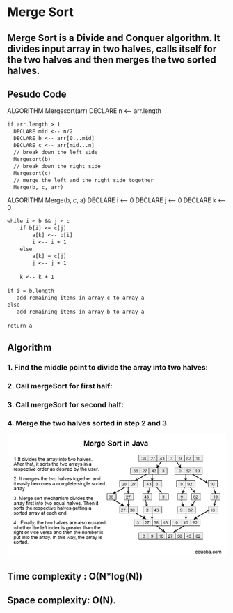 # Merge Sort

## Merge Sort is a Divide and Conquer algorithm. It divides input array in two halves, calls itself for the two halves and then merges the two sorted halves.

## Pesudo Code

ALGORITHM Mergesort(arr)
DECLARE n <-- arr.length

    if arr.length > 1
      DECLARE mid <-- n/2
      DECLARE b <-- arr[0...mid]
      DECLARE c <-- arr[mid...n]
      // break down the left side
      Mergesort(b)
      // break down the right side
      Mergesort(c)
      // merge the left and the right side together
      Merge(b, c, arr)

ALGORITHM Merge(b, c, a)
DECLARE i <-- 0
DECLARE j <-- 0
DECLARE k <-- 0

    while i < b && j < c
        if b[i] <= c[j]
            a[k] <-- b[i]
            i <-- i + 1
        else
            a[k] = c[j]
            j <-- j + 1

        k <-- k + 1

    if i = b.length
       add remaining items in array c to array a
    else
       add remaining items in array b to array a

    return a

## Algorithm

### 1. Find the middle point to divide the array into two halves:

### 2. Call mergeSort for first half:

### 3. Call mergeSort for second half:

### 4. Merge the two halves sorted in step 2 and 3

![MergeSort](../assets/Merge-sort.jpg)

## Time complexity : O(N\*log(N))

## Space complexity: O(N).
